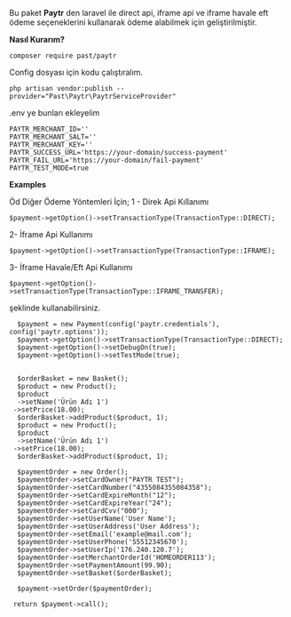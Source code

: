 ﻿Bu paket **Paytr** den laravel ile direct api, iframe api ve iframe havale eft  ödeme seçeneklerini kullanarak ödeme alabilmek için geliştirilmiştir.

**Nasıl Kurarım?**

```
composer require past/paytr

```

Config dosyası için kodu çalıştıralım.

```
php artisan vendor:publish --provider="Past\Paytr\PaytrServiceProvider"

```

.env ye bunları ekleyelim

```
PAYTR_MERCHANT_ID=''  
PAYTR_MERCHANT_SALT=''  
PAYTR_MERCHANT_KEY=''  
PAYTR_SUCCESS_URL='https://your-domain/success-payment'  
PAYTR_FAIL_URL='https://your-domain/fail-payment'  
PAYTR_TEST_MODE=true
```

**Examples**

Öd
Diğer Ödeme Yöntemleri İçin;
1 - Direk Api Kıllanımı 

    $payment->getOption()->setTransactionType(TransactionType::DIRECT);

2- İframe Api Kullanımı

    $payment->getOption()->setTransactionType(TransactionType::IFRAME);

3- İframe Havale/Eft Api Kullanımı

    $payment->getOption()->setTransactionType(TransactionType::IFRAME_TRANSFER);

şeklinde kullanabilirsiniz.



      $payment = new Payment(config('paytr.credentials'), config('paytr.options'));  
      $payment->getOption()->setTransactionType(TransactionType::DIRECT);  
      $payment->getOption()->setDebugOn(true);  
      $payment->getOption()->setTestMode(true);  
      
      
      $orderBasket = new Basket();  
      $product = new Product();  
      $product  
      ->setName('Ürün Adı 1')  
     ->setPrice(18.00);  
      $orderBasket->addProduct($product, 1);  
      $product = new Product();  
      $product  
      ->setName('Ürün Adı 1')  
     ->setPrice(18.00);  
      $orderBasket->addProduct($product, 1);  
      
      $paymentOrder = new Order();  
      $paymentOrder->setCardOwner("PAYTR TEST");  
      $paymentOrder->setCardNumber("4355084355084358");  
      $paymentOrder->setCardExpireMonth("12");  
      $paymentOrder->setCardExpireYear("24");  
      $paymentOrder->setCardCvv("000");  
      $paymentOrder->setUserName('User Name');  
      $paymentOrder->setUserAddress('User Address');  
      $paymentOrder->setEmail('example@mail.com');  
      $paymentOrder->setUserPhone('55512345670');  
      $paymentOrder->setUserIp('176.240.120.7');  
      $paymentOrder->setMerchantOrderId('HOMEORDER113');  
      $paymentOrder->setPaymentAmount(99.90);  
      $paymentOrder->setBasket($orderBasket);  
      
      $payment->setOrder($paymentOrder);  
      
     return $payment->call();
